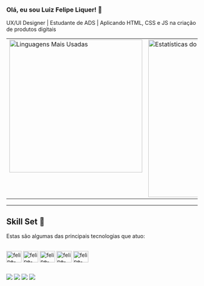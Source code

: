### Olá, eu sou Luiz Felipe Liquer! 👋
UX/UI Designer | Estudante de ADS | Aplicando HTML, CSS e JS na criação de produtos digitais

<table align="center">
  <tr>
    <td valign="top">
      <img src="https://github-readme-stats.vercel.app/api/top-langs/?username=felipeliquer&layout=compact&langs_count=6&theme=radical" alt="Linguagens Mais Usadas" width="350"/>
    </td>
    <td valign="top">
      <img src="https://github-readme-stats.vercel.app/api?username=felipeliquer&show_icons=true&theme=radical&include_all_commits=true&count_private=true" alt="Estatísticas do GitHub" width="415"/>
    </td>
  </tr>
</table>
  
-----------------------

## Skill Set :muscle:

Estas são algumas das principais tecnologias  que atuo:

<div style="display: inline_block"><br>
  <img align="center" alt="felipe-PSD" height="30" width="40" src="https://cdn.jsdelivr.net/gh/devicons/devicon/icons/photoshop/photoshop-plain.svg">
  <img align="center" alt="felipe-PSD" height="30" width="40" src="https://cdn.jsdelivr.net/gh/devicons/devicon/icons/figma/figma-original.svg">
  <img align="center" alt="felipe-HTML" height="30" width="40" src="https://cdn.jsdelivr.net/gh/devicons/devicon/icons/html5/html5-original.svg">
  <img align="center" alt="felipe-CSS" height="30" width="40" src="https://cdn.jsdelivr.net/gh/devicons/devicon/icons/css3/css3-original.svg">
  <img align="center" alt="felipe-Js" height="30" width="40" src="https://cdn.jsdelivr.net/gh/devicons/devicon/icons/javascript/javascript-original.svg">
</div>
                 
  ##
 
<div> 
  <a href="https://www.instagram.com/felipeliquer/" target="_blank"><img src="https://img.shields.io/badge/-Instagram-%23E4405F?style=for-the-badge&logo=instagram&logoColor=white" target="_blank"></a>
  <a href = "mailto:liquer84@gmail.com"><img src="https://img.shields.io/badge/-Gmail-%23333?style=for-the-badge&logo=gmail&logoColor=white" target="_blank"></a>
  <a href="https://www.linkedin.com/in/felipeliquer/" target="_blank"><img src="https://img.shields.io/badge/-LinkedIn-%230077B5?style=for-the-badge&logo=linkedin&logoColor=white" target="_blank"></a>
  <a href="https://www.behance.net/felipeliquer" target="_blank"><img src="https://img.shields.io/badge/-Behance-blue?style=for-the-badge&logo=behance&logoColor=white" target="_blank"></a>
</div>

